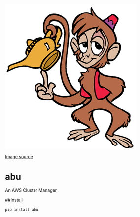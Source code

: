 ![alt text](https://raw.githubusercontent.com/lxc-xx/abu/master/abu_lamp.gif)


[Image source](http://www.disneyclips.com/imagesnewb/aladdin-abu.html)

# abu
An AWS Cluster Manager

##Install
```
pip install abu
```
